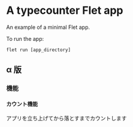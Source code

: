 # A typecounter Flet app

An example of a minimal Flet app.

To run the app:

```
flet run [app_directory]
```

## α 版

### 機能

#### カウント機能

アプリを立ち上げてから落とすまでカウントします
